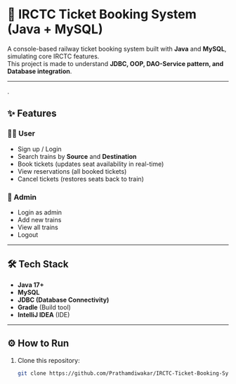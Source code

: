 # 🚆 IRCTC Ticket Booking System (Java + MySQL)

A console-based railway ticket booking system built with **Java** and **MySQL**, simulating core IRCTC features.  
This project is made to understand **JDBC, OOP, DAO-Service pattern, and Database integration**.

---
.
## ✨ Features

### 👨‍💻 User
- Sign up / Login
- Search trains by **Source** and **Destination**
- Book tickets (updates seat availability in real-time)
- View reservations (all booked tickets)
- Cancel tickets (restores seats back to train)

### 👮 Admin
- Login as admin
- Add new trains
- View all trains
- Logout

---

## 🛠 Tech Stack
- **Java 17+**
- **MySQL**
- **JDBC (Database Connectivity)**
- **Gradle** (Build tool)
- **IntelliJ IDEA** (IDE)

---

## ⚙️ How to Run

1. Clone this repository:
   ```bash
   git clone https://github.com/Prathamdiwakar/IRCTC-Ticket-Booking-System.git
